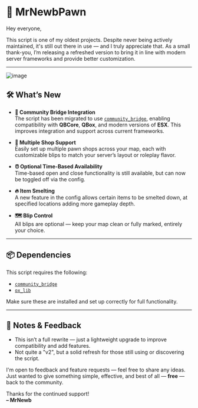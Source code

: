 # 🔧 MrNewbPawn

Hey everyone,

This script is one of my oldest projects. Despite never being actively maintained, it's still out there in use — and I truly appreciate that. As a small thank-you, I’m releasing a refreshed version to bring it in line with modern server frameworks and provide better customization.

---

![image](https://github.com/user-attachments/assets/1752e96e-0819-4f9e-8034-772f06fc478a)


## 🛠️ What’s New

- **🔌 Community Bridge Integration**  
  The script has been migrated to use [`community_bridge`](https://github.com/The-Order-Of-The-Sacred-Framework/community_bridge), enabling compatibility with **QBCore**, **QBox**, and modern versions of **ESX**. This improves integration and support across current frameworks.

- **🏪 Multiple Shop Support**  
  Easily set up multiple pawn shops across your map, each with customizable blips to match your server’s layout or roleplay flavor.

- **⏰ Optional Time-Based Availability**  
  Time-based open and close functionality is still available, but can now be toggled off via the config.

- **🔥 Item Smelting**  
  A new feature in the config allows certain items to be smelted down, at specified locations adding more gameplay depth.

- **🗺️ Blip Control**  
  All blips are optional — keep your map clean or fully marked, entirely your choice.

---

## 📦 Dependencies

This script requires the following:

- [`community_bridge`](https://github.com/The-Order-Of-The-Sacred-Framework/community_bridge)  
- [`ox_lib`](https://github.com/overextended/ox_lib)

Make sure these are installed and set up correctly for full functionality.

---

## 💬 Notes & Feedback

- This isn’t a full rewrite — just a lightweight upgrade to improve compatibility and add features.
- Not quite a "v2", but a solid refresh for those still using or discovering the script.

I'm open to feedback and feature requests — feel free to share any ideas. Just wanted to give something simple, effective, and best of all — **free** — back to the community.

Thanks for the continued support!  
**– MrNewb**